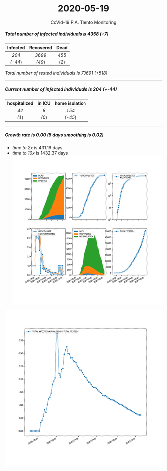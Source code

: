 <div align='center'>

# 2020-05-19
CoVid-19 P.A. Trento Monitoring
</div>

##### Total number of infected individuals is 4358 (+7)
Infected | Recovered | Dead
:---: | :---: | :---:
*204* | *3699* | *455*
*(-44*) | *(49*) | (*2*)

*Total number of tested individuals is 70691 (+518)*
***
##### Current number of infected individuals is 204 (+-44)
hospitalized | in ICU | home isolation
:---: | :---: | :---:
*42* |*8* |*154*
*(1*) |*(0*) |*(-45*)
***
##### Growth rate is 0.00 (5 days smoothing is 0.02)
- *time to 2x* is 431.19 days
- *time to 10x* is 1432.37 days
![stats][stats]

![infected_normalized][infected_normalized]

[stats]: stats_P.A.Trento.png
[infected_normalized]: infected_normalized_P.A.Trento.png
